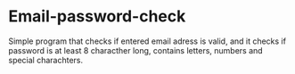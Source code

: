 # Email-password-check
Simple program that checks if entered email adress is valid, and it checks if password is at least 8 characther long, contains letters, numbers and special charachters.
